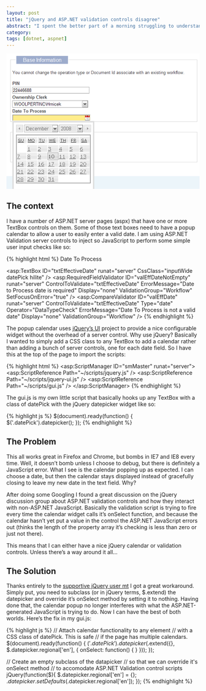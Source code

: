 ```yaml
---
layout: post
title: "jQuery and ASP.NET validation controls disagree"
abstract: "I spent the better part of a morning struggling to understand how ASP.NET Validation controls interact with non-ASP.NET elements in a page."
category: 
tags: [dotnet, aspnet]
---
```

<img src="/images/asp-net-calendar.png" />

## The context

I have a number of ASP.NET server pages (aspx) that have one or more TextBox controls on them. Some of those text boxes need to have a popup calendar to allow a user to easily enter a valid date. I am using ASP.NET Validation server controls to inject so JavaScript to perform some simple user input checks like so:

{% highlight html %}
<label for="txtEffectiveDate">Date To Process</label>

<asp:TextBox ID="txtEffectiveDate" runat="server"
    CssClass="inputWide datePick hilite" />
<asp:RequiredFieldValidator ID="valEffDateNotEmpty" runat="server"
    ControlToValidate="txtEffectiveDate"
    ErrorMessage="Date to Process date is required"
    Display="none"
    ValidationGroup="Workflow"
    SetFocusOnError="true" />
<asp:CompareValidator ID="valEffDate" runat="server"
	ControlToValidate="txtEffectiveDate"
	Type="date" Operator="DataTypeCheck" ErrorMessage="Date To Process is not a valid date"
	Display="none" ValidationGroup="Workflow" />
{% endhighlight %}

The popup calendar uses [jQuery’s UI](http://docs.jquery.com/UI/Datepicker) project to provide a nice configurable widget without the overhead of a server control. Why use jQuery? Basically I wanted to simply add a CSS class to any TextBox to add a calendar rather than adding a bunch of server controls, one for each date field. So I have this at the top of the page to import the scripts:

{% highlight html %}
<asp:ScriptManager ID="smMaster" runat="server">
  <Scripts>
    <asp:ScriptReference Path="~/scripts/jquery.js" />
    <asp:ScriptReference Path="~/scripts/jquery-ui.js" />
    <asp:ScriptReference Path="~/scripts/gui.js" />
  </Scripts> 
</asp:ScriptManager>
{% endhighlight %}

The gui.js is my own little script that basically hooks up any TextBox with a class of datePick with the jQuery datepicker widget like so:

{% highlight js %}
$(document).ready(function() {
  $('.datePick').datepicker();
});
{% endhighlight %}

## The Problem

This all works great in Firefox and Chrome, but bombs in IE7 and IE8 every time. Well, it doesn’t bomb unless I choose to debug, but there is definitely a JavaScript error. What I see is the calendar popping up as expected. I can choose a date, but then the calendar stays displayed instead of gracefully closing to leave my new date in the text field. Why?

After doing some Googling I found a great discussion on the jQuery discussion group about ASP.NET validation controls and how they interact with non-ASP.NET JavaScript. Basically the validation script is trying to fire every time the calendar widget calls it’s onSelect function, and because the calendar hasn’t yet put a value in the control the ASP.NET JavaScript errors out (thinks the length of the property array it’s checking is less than zero or just not there).

This means that I can either have a nice jQuery calendar or validation controls. Unless there’s a way around it all…

## The Solution

Thanks entirely to the [supportive jQuery user mt](http://groups.google.com/group/jquery-en/browse_frm/thread/a8902f2774edc05a/7205636697f1c54a?lnk=gst&q=asp.net+calendar+ui#7205636697f1c54a) I got a great workaround. Simply put, you need to subclass (or in jQuery terms, $.extend) the datepicker and override it’s onSelect method by setting it to nothing. Having done that, the calendar popup no longer interferes with what the ASP.NET-generated JavaScript is trying to do. Now I can have the best of both worlds. Here’s the fix in my gui.js:

{% highlight js %}
// Attach calendar functionality to any element
// with a CSS class of datePick. This is safe
// if the page has multiple calendars.
$(document).ready(function() {
  $('.datePick').datepicker($.extend({},
    $.datepicker.regional['en'], {
      onSelect: function() { }
    }));
});

// Create an empty subclass of the datapicker
// so that we can override it's onSelect method
// to accomodate ASP.NET Validation control scripts
jQuery(function($){
  $.datepicker.regional['en'] = {};
  $.datepicker.setDefaults($.datepicker.regional['en']);
});
{% endhighlight %}
